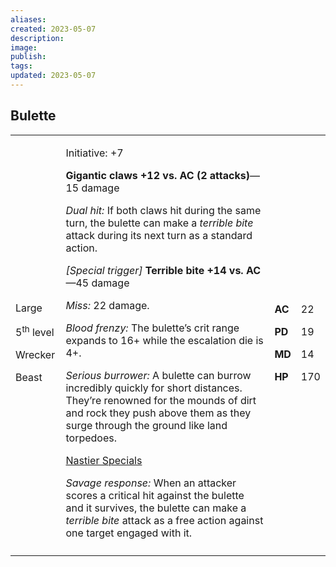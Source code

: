```yaml
---
aliases: 
created: 2023-05-07
description: 
image: 
publish: 
tags: 
updated: 2023-05-07
---
```


## Bulette

<table>
<colgroup>
<col style="width: 16%" />
<col style="width: 71%" />
<col style="width: 5%" />
<col style="width: 6%" />
</colgroup>
<tbody>
<tr class="odd">
<td><p>Large</p>
<p>5<sup>th</sup> level</p>
<p>Wrecker</p>
<p>Beast</p></td>
<td><p>Initiative: +7</p>
<p><strong>Gigantic claws +12 vs. AC (2 attacks)</strong>—15 damage</p>
<p><em>Dual hit:</em> If both claws hit during the same turn, the
bulette can make a <em>terrible bite</em> attack during its next turn as
a standard action.</p>
<p><em>[Special trigger]</em> <strong>Terrible bite +14 vs.
AC</strong>—45 damage</p>
<p><em>Miss:</em> 22 damage.</p>
<p><em>Blood frenzy:</em> The bulette’s crit range expands to 16+ while
the escalation die is 4+.</p>
<p><em>Serious burrower:</em> A bulette can burrow incredibly quickly
for short distances. They’re renowned for the mounds of dirt and rock
they push above them as they surge through the ground like land
torpedoes.</p>
<p><u>Nastier Specials</u></p>
<p><em>Savage response:</em> When an attacker scores a critical hit
against the bulette and it survives, the bulette can make a <em>terrible
bite</em> attack as a free action against one target engaged with
it.</p></td>
<td><p><strong>AC</strong></p>
<p><strong>PD</strong></p>
<p><strong>MD</strong></p>
<p><strong>HP</strong></p></td>
<td><p>22</p>
<p>19</p>
<p>14</p>
<p>170</p></td>
</tr>
<tr class="even">
<td></td>
<td></td>
<td></td>
<td></td>
</tr>
</tbody>
</table>

